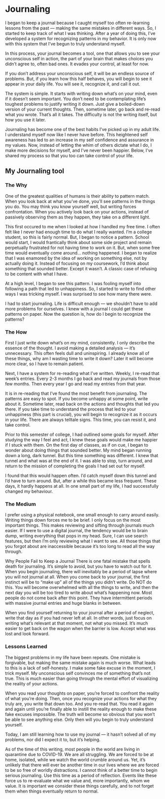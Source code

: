 # Journaling

I began to keep a journal because I caught myself too often re-learning lessons from the past —  making the same mistakes in different ways. So, I started to keep track of what I was thinking. After a year of doing this, I’ve developed a system for recognizing patterns in my behavior. It is only now with this system that I’ve begun to truly understand myself.

In this process, your journal becomes a tool, one that allows you to see your unconscious self in action, the part of your brain that makes choices you didn’t agree to, often bad ones. It evades your control, at least for now.

If you don’t address your unconscious self, it will be an endless source of problems. But, if you learn how this half behaves, you will begin to see it appear in your daily life. You will see it, recognize it, and call it out.

The system is simple. It starts with writing down what’s on your mind, even if it doesn’t seem important. You don’t need to be contemplating life’s toughest problems to justify writing it down. Just give a boiled-down version of your current thoughts. Then, sometime later, go back and re-read what you wrote. That’s all it takes. The difficulty is not the writing itself, but how you use it later.

Journaling has become one of the best habits I’ve picked up in my adult life. I understand myself now like I never have before. This heightened self awareness has led to an increase in my self confidence and assurance in my values. Now, instead of letting the whim of others dictate what I do, I make more decisions for myself, and I’ve never been happier. Below, I’ve shared my process so that you too can take control of your life.

## My Journaling tool
### The Why
One of the greatest qualities of humans is their ability to pattern match. When you look back at what you’ve done, you’ll see patterns in the things you do. You may think you know yourself well, but writing forces confrontation. When you actively look back on your actions, instead of passively observing them as they happen, they take on a different light.

This first occured to me when I looked at how I handled my free time. I often felt like I never had enough time to do what I really wanted. I’m a college student, so this is fairly normal. But, I began to notice a pattern. School would start, I would frantically think about some side project and remain perpetually frustrated for not having time to work on it. But, when some free time would eventually come around… nothing happened. I began to realize that I was enamored by the idea of working on something else, not by actually doing it. Instead of focusing on my coursework, I’d think about something that sounded better. Except it wasn’t. A classic case of refusing to be content with what I have.

At a high level, I began to see this pattern. I was fooling myself into following a path that led to unhappiness. So, I started to write to find other ways I was tricking myself. I was surprised to see how many there were.

I had to start journaling. Life is difficult enough —  we shouldn’t have to add more problems for ourselves. I knew with a journal I could get these patterns on paper. Now the question is, how do I begin to recognize the patterns?

### The How
First I just write down what’s on my mind, consistently. I only describe the essence of the thought. I avoid making a detailed analysis —  it’s unnecessary. This often feels dull and uninspiring. I already know all of these things, why am I wasting time to write it down? Later it will become more clear, so I have to remain patient.

Next, I have a system for re-reading what I’ve written. Weekly, I  re-read that week’s entries. Every 2-3 months I go back and read my journals from those few months. Then every year I  go and read my entries from that year.

It is in re-reading that I’ve found the most benefit from journaling. The patterns are easy to spot. If you become unhappy at some point, write about it. Sometime later, read back on the actions and thoughts that led you there. If you take time to understand the process that led to your unhappiness (this part is crucial), you will begin to recognize it as it occurs in your life. There are always telltale signs. This time, you can resist it, and take control.

Prior to this semester of college, I had outlined some goals for myself. After studying the way I feel and act, I knew these goals would make me happier if I stuck with them. On the first day of classes, as if on cue, I began to wonder about doing things that sounded better. My mind began running down a long, dark tunnel. But this time something was different. I knew that tunnel and what was at the end of it. I was able to stop, turn around, and return to the mission of completing the goals I had set out for myself.

I found that this would happen often. I’d catch myself down this tunnel and I’d have to turn around. But, after a while this became less frequent. These days, it hardly happens at all. In one small part of my life, I had successfully changed my behaviour.

### The Medium
I prefer using a physical notebook, one small enough to carry around easily. Writing things down forces me to be brief. I only focus on the most important things. This makes reviewing and sifting through journals much easier. If I were to use a digital journal, the tendency would be to brain dump, writing everything that pops in my head. Sure, I can use search features, but then I’m only reviewing what I want to see. All those things that you forgot about are inaccessible because it’s too long to read all the way through.

Why People Fail to Keep a Journal
There is one fatal mistake that spells death for journaling. It’s simple to avoid, but you have to watch out for it. When you begin journaling, there will inevitably be a period of lapse where you will not journal at all. When you come back to your journal, the first instinct will be to “make up” all of the things you didn’t write. Do NOT do this. You will become overwhelmed with all the things to write, and then the next day you will be too tired to write about what’s happening now. Most people do not come back after this point. They have intermittent periods with massive journal entries and huge blanks in between.

When you find yourself returning to your journal after a period of neglect, write that day as if you had never left at all. In other words, just focus on writing what’s relevant at that moment, not what you missed. It’s much easier to get back on the wagon when the barrier is low. Accept what was lost and look forward.

### Lessons Learned
The biggest problems in my life have been repeats. One mistake is forgivable, but making the same mistake again is much worse. What leads to this is a lack of self-honesty. I make some fake excuse in the moment, I trick myself. My unconscious self convinces me of something that’s not true. This is much easier than going through the mental effort of visualizing the reality of your actions.

When you read your thoughts on paper, you’re forced to confront the reality of what you’re doing. Then, once you recognize your actions for what they truly are, you write that down too. And you re-read that. You read it again and again until you’re finally able to instill the reality enough to make these fake excuses impossible. The truth will become so obvious that you won’t be able to see anything else. Only then will you begin to truly understand yourself.

Today, I am still learning how to use my journal — it hasn’t solved all of my problems, nor did I expect it to, but it’s helping.

As of the time of this writing, most people in the world are living in quarantine due to COVID-19. We are all struggling. We are forced to be at home, isolated, while we watch the world crumble around us. Yet, it’s unlikely that there will ever be another time in our lives where we are forced to be so free of worldly distractions. I cannot think of a better time to begin serious journaling. Use this time as a period of reflection. Events like these force us to re-evaluate what we value and, more importantly, whom we value. It is important we consider these things carefully, and to not forget them when things eventually return to normal.
